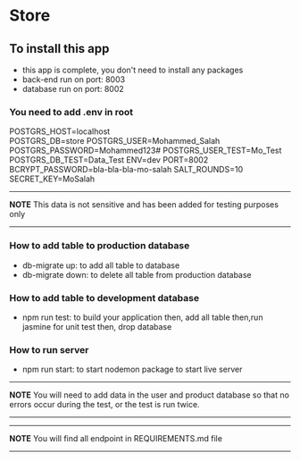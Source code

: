 # Store

## To install this app

- this app is complete, you don't need to install any packages
- back-end run on port: 8003
- database run on port: 8002

### You need to add .env in root

POSTGRS_HOST=localhost  
POSTGRS_DB=store
POSTGRS_USER=Mohammed_Salah
POSTGRS_PASSWORD=Mohammed123#
POSTGRS_USER_TEST=Mo_Test
POSTGRS_DB_TEST=Data_Test
ENV=dev
PORT=8002
BCRYPT_PASSWORD=bla-bla-bla-mo-salah
SALT_ROUNDS=10
SECRET_KEY=MoSalah

---

**NOTE**
This data is not sensitive and has been added for testing purposes only

---

### How to add table to production database

- db-migrate up: to add all table to database
- db-migrate down: to delete all table from production database

### How to add table to development database

- npm run test: to build your application then, add all table then,run jasmine for unit test then, drop database

### How to run server

- npm run start: to start nodemon package to start live server

---

**NOTE**
You will need to add data in the user and product database so that no errors occur during the test, or the test is run twice.

---

---

**NOTE**
You will find all endpoint in REQUIREMENTS.md file

---
